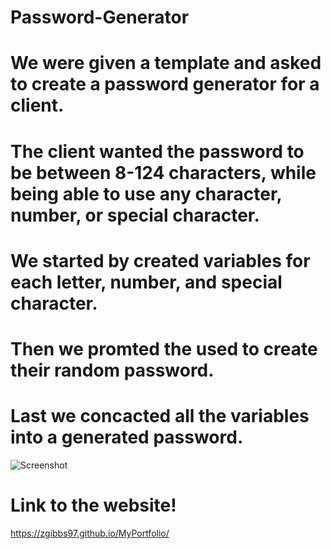 # Password-Generator

# We were given a template and asked to create a password generator for a client.

# The client wanted the password to be between 8-124 characters, while being able to use any character, number, or special character.

# We started by created variables for each letter, number, and special character. 

# Then we promted the used to create their random password.

# Last we concacted all the variables into a generated password.

![Screenshot](./assets/img.unknown.png)

# Link to the website!

https://zgibbs97.github.io/MyPortfolio/